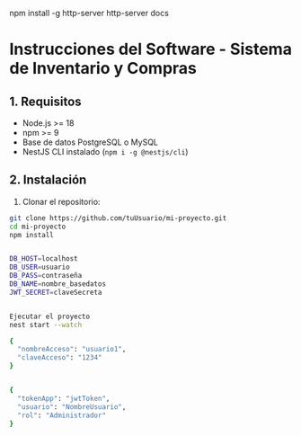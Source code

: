npm install -g http-server
http-server docs



# Instrucciones del Software - Sistema de Inventario y Compras

## 1. Requisitos
- Node.js >= 18
- npm >= 9
- Base de datos PostgreSQL o MySQL
- NestJS CLI instalado (`npm i -g @nestjs/cli`)

## 2. Instalación
1. Clonar el repositorio:
```bash
git clone https://github.com/tuUsuario/mi-proyecto.git
cd mi-proyecto
npm install


DB_HOST=localhost
DB_USER=usuario
DB_PASS=contraseña
DB_NAME=nombre_basedatos
JWT_SECRET=claveSecreta


Ejecutar el proyecto
nest start --watch

{
  "nombreAcceso": "usuario1",
  "claveAcceso": "1234"
}


{
  "tokenApp": "jwtToken",
  "usuario": "NombreUsuario",
  "rol": "Administrador"
}
